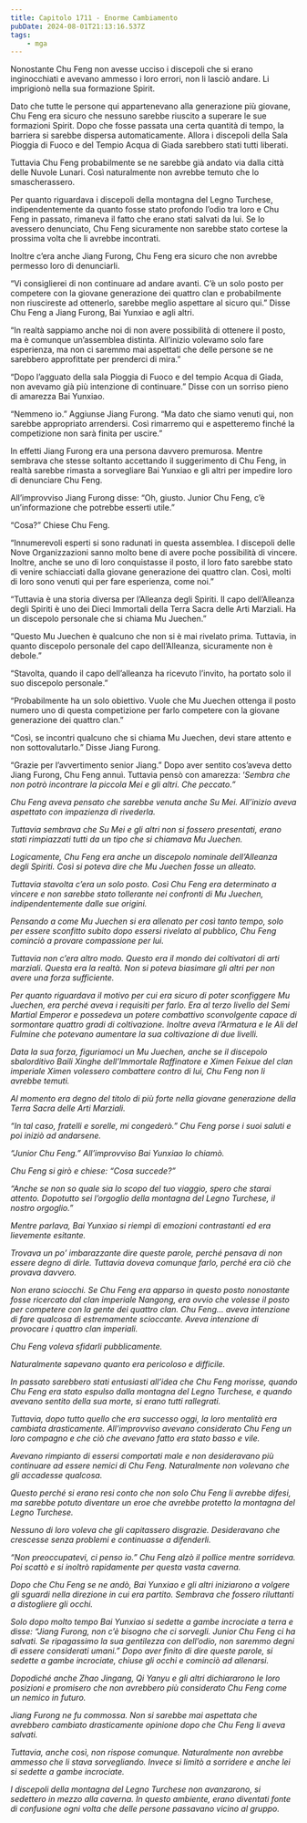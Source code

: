 ```yaml
---
title: Capitolo 1711 - Enorme Cambiamento
pubDate: 2024-08-01T21:13:16.537Z
tags:
    - mga
---
```



Nonostante Chu Feng non avesse ucciso i discepoli che si erano inginocchiati e avevano ammesso i loro errori, non li lasciò andare. Li imprigionò nella sua formazione Spirit.


Dato che tutte le persone qui appartenevano alla generazione più giovane, Chu Feng era sicuro che nessuno sarebbe riuscito a superare le sue formazioni Spirit. Dopo che fosse passata una certa quantità di tempo, la barriera si sarebbe dispersa automaticamente. Allora i discepoli della Sala Pioggia di Fuoco e del Tempio Acqua di Giada sarebbero stati tutti liberati.


Tuttavia Chu Feng probabilmente se ne sarebbe già andato via dalla città delle Nuvole Lunari. Così naturalmente non avrebbe temuto che lo smascherassero.


Per quanto riguardava i discepoli della montagna del Legno Turchese, indipendentemente da quanto fosse stato profondo l’odio tra loro e Chu Feng in passato, rimaneva il fatto che erano stati salvati da lui. Se lo avessero denunciato, Chu Feng sicuramente non sarebbe stato cortese la prossima volta che li avrebbe incontrati.


Inoltre c’era anche Jiang Furong, Chu Feng era sicuro che non avrebbe permesso loro di denunciarli.


“Vi consiglierei di non continuare ad andare avanti. C’è un solo posto per competere con la giovane generazione dei quattro clan e probabilmente non riuscireste ad ottenerlo, sarebbe meglio aspettare al sicuro qui.” Disse Chu Feng a Jiang Furong, Bai Yunxiao e agli altri.


“In realtà sappiamo anche noi di non avere possibilità di ottenere il posto, ma è comunque un’assemblea distinta. All’inizio volevamo solo fare esperienza, ma non ci saremmo mai aspettati che delle persone se ne sarebbero approfittate per prenderci di mira.”


“Dopo l’agguato della sala Pioggia di Fuoco e del tempio Acqua di Giada, non avevamo già più intenzione di continuare.” Disse con un sorriso pieno di amarezza Bai Yunxiao.


“Nemmeno io.” Aggiunse Jiang Furong. “Ma dato che siamo venuti qui, non sarebbe appropriato arrendersi. Così rimarremo qui e aspetteremo finché la competizione non sarà finita per uscire.”


In effetti Jiang Furong era una persona davvero premurosa. Mentre sembrava che stesse soltanto accettando il suggerimento di Chu Feng, in realtà sarebbe rimasta a sorvegliare Bai Yunxiao e gli altri per impedire loro di denunciare Chu Feng.


All’improvviso Jiang Furong disse: “Oh, giusto. Junior Chu Feng, c’è un’informazione che potrebbe esserti utile.”

“Cosa?” Chiese Chu Feng.


“Innumerevoli esperti si sono radunati in questa assemblea. I discepoli delle Nove Organizzazioni sanno molto bene di avere poche possibilità di vincere. Inoltre, anche se uno di loro conquistasse il posto, il loro fato sarebbe stato di venire schiacciati dalla giovane generazione dei quattro clan. Così, molti di loro sono venuti qui per fare esperienza, come noi.”


“Tuttavia è una storia diversa per l’Alleanza degli Spiriti. Il capo dell’Alleanza degli Spiriti è uno dei Dieci Immortali della Terra Sacra delle Arti Marziali. Ha un discepolo personale che si chiama Mu Juechen.”


“Questo Mu Juechen è qualcuno che non si è mai rivelato prima. Tuttavia, in quanto discepolo personale del capo dell’Alleanza, sicuramente non è debole.”

“Stavolta, quando il capo dell’alleanza ha ricevuto l’invito, ha portato solo il suo discepolo personale.”

“Probabilmente ha un solo obiettivo. Vuole che Mu Juechen ottenga il posto numero uno di questa competizione per farlo competere con la giovane generazione dei quattro clan.”

“Così, se incontri qualcuno che si chiama Mu Juechen, devi stare attento e non sottovalutarlo.” Disse Jiang Furong.


“Grazie per l’avvertimento senior Jiang.” Dopo aver sentito cos’aveva detto Jiang Furong, Chu Feng annuì. Tuttavia pensò con amarezza: ‘<em>Sembra che non potrò incontrare la piccola Mei e gli altri. Che peccato.”

Chu Feng aveva pensato che sarebbe venuta anche Su Mei. All’inizio aveva aspettato con impazienza di rivederla.


Tuttavia sembrava che Su Mei e gli altri non si fossero presentati, erano stati rimpiazzati tutti da un tipo che si chiamava Mu Juechen.


Logicamente, Chu Feng era anche un discepolo nominale dell’Alleanza degli Spiriti. Così si poteva dire che Mu Juechen fosse un alleato.


Tuttavia stavolta c’era un solo posto. Così Chu Feng era determinato a vincere e non sarebbe stato tollerante nei confronti di Mu Juechen, indipendentemente dalle sue origini.


Pensando a come Mu Juechen si era allenato per così tanto tempo, solo per essere sconfitto subito dopo essersi rivelato al pubblico, Chu Feng cominciò a provare compassione per lui.


Tuttavia non c’era altro modo. Questo era il mondo dei coltivatori di arti marziali. Questa era la realtà. Non si poteva biasimare gli altri per non avere una forza sufficiente.


Per quanto riguardava il motivo per cui era sicuro di poter sconfiggere Mu Juechen, era perché aveva i requisiti per farlo. Era al terzo livello del Semi Martial Emperor e possedeva un potere combattivo sconvolgente capace di sormontare quattro gradi di coltivazione. Inoltre aveva l’Armatura e le Ali del Fulmine che potevano aumentare la sua coltivazione di due livelli.


Data la sua forza, figuriamoci un Mu Juechen, anche se il discepolo sbalorditivo Baili Xinghe dell’Immortale Raffinatore e Ximen Feixue del clan imperiale Ximen volessero combattere contro di lui, Chu Feng non li avrebbe temuti.


Al momento era degno del titolo di più forte nella giovane generazione della Terra Sacra delle Arti Marziali.


“In tal caso, fratelli e sorelle, mi congederò.” Chu Feng porse i suoi saluti e poi iniziò ad andarsene.

“Junior Chu Feng.” All’improvviso Bai Yunxiao lo chiamò.


Chu Feng si girò e chiese: “Cosa succede?”


“Anche se non so quale sia lo scopo del tuo viaggio, spero che starai attento. Dopotutto sei l’orgoglio della montagna del Legno Turchese, il nostro orgoglio.”


Mentre parlava, Bai Yunxiao si riempì di emozioni contrastanti ed era lievemente esitante.


Trovava un po’ imbarazzante dire queste parole, perché pensava di non essere degno di dirle. Tuttavia doveva comunque farlo, perché era ciò che provava davvero.


Non erano sciocchi. Se Chu Feng era apparso in questo posto nonostante fosse ricercato dal clan imperiale Nangong, era ovvio che volesse il posto per competere con la gente dei quattro clan. Chu Feng… aveva intenzione di fare qualcosa di estremamente scioccante. Aveva intenzione di provocare i quattro clan imperiali.

Chu Feng voleva sfidarli pubblicamente.


Naturalmente sapevano quanto era pericoloso e difficile.


In passato sarebbero stati entusiasti all’idea che Chu Feng morisse, quando Chu Feng era stato espulso dalla montagna del Legno Turchese, e quando avevano sentito della sua morte, si erano tutti rallegrati.


Tuttavia, dopo tutto quello che era successo oggi, la loro mentalità era cambiata drasticamente. All’improvviso avevano considerato Chu Feng un loro compagno e che ciò che avevano fatto era stato basso e vile.


Avevano rimpianto di essersi comportati male e non desideravano più continuare ad essere nemici di Chu Feng. Naturalmente non volevano che gli accadesse qualcosa.


Questo perché si erano resi conto che non solo Chu Feng li avrebbe difesi, ma sarebbe potuto diventare un eroe che avrebbe protetto la montagna del Legno Turchese.


Nessuno di loro voleva che gli capitassero disgrazie. Desideravano che crescesse senza problemi e continuasse a difenderli.


“Non preoccupatevi, ci penso io.” Chu Feng alzò il pollice mentre sorrideva. Poi scattò e si inoltrò rapidamente per questa vasta caverna.


Dopo che Chu Feng se ne andò, Bai Yunxiao e gli altri iniziarono a volgere gli sguardi nella direzione in cui era partito. Sembrava che fossero riluttanti a distogliere gli occhi.


Solo dopo molto tempo Bai Yunxiao si sedette a gambe incrociate a terra e disse: “Jiang Furong, non c’è bisogno che ci sorvegli. Junior Chu Feng ci ha salvati. Se ripagassimo la sua gentilezza con dell’odio, non saremmo degni di essere considerati umani.” Dopo aver finito di dire queste parole, si sedette a gambe incrociate, chiuse gli occhi e cominciò ad allenarsi.


Dopodiché anche Zhao Jingang, Qi Yanyu e gli altri dichiararono le loro posizioni e promisero che non avrebbero più considerato Chu Feng come un nemico in futuro.


Jiang Furong ne fu commossa. Non si sarebbe mai aspettata che avrebbero cambiato drasticamente opinione dopo che Chu Feng li aveva salvati.


Tuttavia, anche così, non rispose comunque. Naturalmente non avrebbe ammesso che li stava sorvegliando. Invece si limitò a sorridere e anche lei si sedette a gambe incrociate.


I discepoli della montagna del Legno Turchese non avanzarono, si sedettero in mezzo alla caverna. In questo ambiente, erano diventati fonte di confusione ogni volta che delle persone passavano vicino al gruppo.



